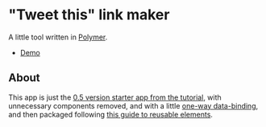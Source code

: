 # "Tweet this" link maker

A little tool written in [Polymer](http://polymer-project.org/).

* [Demo](http://tweetthis.link)

## About

This app is just the [0.5 version starter app from the tutorial](https://www.polymer-project.org/0.5/docs/start/tutorial/intro.html), with unnecessary components removed, and with a little [one-way data-binding](https://www.polymer-project.org/0.5/docs/polymer/databinding.html), and then packaged following [this guide to reusable elements](https://www.polymer-project.org/0.5/docs/start/reusableelements.html).

